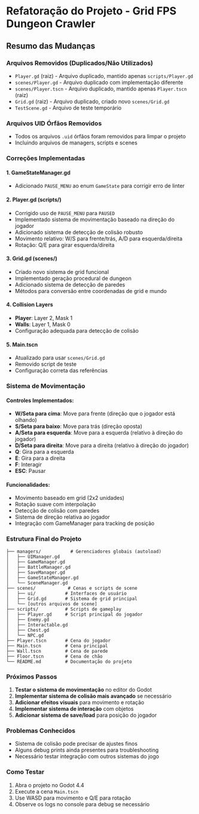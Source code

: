 # Refatoração do Projeto - Grid FPS Dungeon Crawler

## Resumo das Mudanças

### Arquivos Removidos (Duplicados/Não Utilizados)
- `Player.gd` (raiz) - Arquivo duplicado, mantido apenas `scripts/Player.gd`
- `scenes/Player.gd` - Arquivo duplicado com implementação diferente
- `scenes/Player.tscn` - Arquivo duplicado, mantido apenas `Player.tscn` (raiz)
- `Grid.gd` (raiz) - Arquivo duplicado, criado novo `scenes/Grid.gd`
- `TestScene.gd` - Arquivo de teste temporário

### Arquivos UID Órfãos Removidos
- Todos os arquivos `.uid` órfãos foram removidos para limpar o projeto
- Incluindo arquivos de managers, scripts e scenes

### Correções Implementadas

#### 1. GameStateManager.gd
- Adicionado `PAUSE_MENU` ao enum `GameState` para corrigir erro de linter

#### 2. Player.gd (scripts/)
- Corrigido uso de `PAUSE_MENU` para `PAUSED`
- Implementado sistema de movimentação baseado na direção do jogador
- Adicionado sistema de detecção de colisão robusto
- Movimento relativo: W/S para frente/trás, A/D para esquerda/direita
- Rotação: Q/E para girar esquerda/direita

#### 3. Grid.gd (scenes/)
- Criado novo sistema de grid funcional
- Implementado geração procedural de dungeon
- Adicionado sistema de detecção de paredes
- Métodos para conversão entre coordenadas de grid e mundo

#### 4. Collision Layers
- **Player**: Layer 2, Mask 1
- **Walls**: Layer 1, Mask 0
- Configuração adequada para detecção de colisão

#### 5. Main.tscn
- Atualizado para usar `scenes/Grid.gd`
- Removido script de teste
- Configuração correta das referências

### Sistema de Movimentação

#### Controles Implementados:
- **W/Seta para cima**: Move para frente (direção que o jogador está olhando)
- **S/Seta para baixo**: Move para trás (direção oposta)
- **A/Seta para esquerda**: Move para a esquerda (relativo à direção do jogador)
- **D/Seta para direita**: Move para a direita (relativo à direção do jogador)
- **Q**: Gira para a esquerda
- **E**: Gira para a direita
- **F**: Interagir
- **ESC**: Pausar

#### Funcionalidades:
- Movimento baseado em grid (2x2 unidades)
- Rotação suave com interpolação
- Detecção de colisão com paredes
- Sistema de direção relativa ao jogador
- Integração com GameManager para tracking de posição

### Estrutura Final do Projeto

```
├── managers/           # Gerenciadores globais (autoload)
│   ├── UIManager.gd
│   ├── GameManager.gd
│   ├── BattleManager.gd
│   ├── SaveManager.gd
│   ├── GameStateManager.gd
│   └── SceneManager.gd
├── scenes/            # Cenas e scripts de scene
│   ├── ui/           # Interfaces de usuário
│   ├── Grid.gd       # Sistema de grid principal
│   └── [outros arquivos de scene]
├── scripts/          # Scripts de gameplay
│   ├── Player.gd     # Script principal do jogador
│   ├── Enemy.gd
│   ├── Interactable.gd
│   ├── Chest.gd
│   └── NPC.gd
├── Player.tscn       # Cena do jogador
├── Main.tscn         # Cena principal
├── Wall.tscn         # Cena de parede
├── Floor.tscn        # Cena de chão
└── README.md         # Documentação do projeto
```

### Próximos Passos

1. **Testar o sistema de movimentação** no editor do Godot
2. **Implementar sistema de colisão mais avançado** se necessário
3. **Adicionar efeitos visuais** para movimento e rotação
4. **Implementar sistema de interação** com objetos
5. **Adicionar sistema de save/load** para posição do jogador

### Problemas Conhecidos

- Sistema de colisão pode precisar de ajustes finos
- Alguns debug prints ainda presentes para troubleshooting
- Necessário testar integração com outros sistemas do jogo

### Como Testar

1. Abra o projeto no Godot 4.4
2. Execute a cena `Main.tscn`
3. Use WASD para movimento e Q/E para rotação
4. Observe os logs no console para debug se necessário 